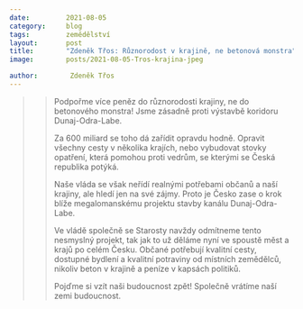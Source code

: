 ```yaml
---
date:         2021-08-05
category:     blog
tags:         zemědělství 
layout:       post
title:        "Zdeněk Třos: Různorodost v krajině, ne betonová monstra"
image:        posts/2021-08-05-Tros-krajina-jpeg

author:        Zdeněk Třos
---  
```


> > Podpořme více peněz do různorodosti krajiny, ne do betonového monstra! Jsme zásadně proti výstavbě koridoru Dunaj-Odra-Labe.
>>>
> > Za 600 miliard se toho dá zařídit opravdu hodně. Opravit všechny cesty v několika krajích, nebo vybudovat stovky opatření, která pomohou proti vedrům, se kterými se Česká republika potýká.
>>>
> > Naše vláda se však neřídí realnými potřebami občanů a naší krajiny, ale hledí jen na své zájmy. Proto je Česko zase o krok blíže megalomanskému projektu stavby kanálu Dunaj-Odra-Labe.
>>>
> > Ve vládě společně se Starosty navždy odmítneme tento nesmyslný projekt, tak jak to už děláme nyní ve spoustě měst a krajů po celém Česku. Občané potřebují kvalitní cesty, dostupné bydlení a kvalitní potraviny od místních zemědělců, nikoliv beton v krajině a peníze v kapsách politiků.
>>>
> > Pojďme si vzít naši budoucnost zpět! Společně vrátíme naší zemi budoucnost.
>>